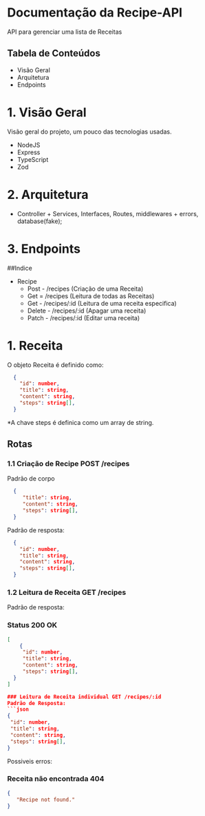 # Documentação da Recipe-API

 API para gerenciar uma lista de Receitas
## Tabela de Conteúdos
* Visão Geral
* Arquitetura
* Endpoints

# 1. Visão Geral
Visão geral do projeto, um pouco das tecnologias usadas.
* NodeJS
* Express
* TypeScript
* Zod

# 2. Arquitetura
  - Controller + Services, Interfaces, Routes, middlewares + errors, database(fake);

# 3. Endpoints
##Indice
* Recipe
  * Post - /recipes (Criação de uma Receita)
  * Get = /recipes (Leitura de todas as Receitas)
  * Get - /recipes/:id (Leitura de uma receita especifica)
  * Delete - /recipes/:id (Apagar uma receita)
  * Patch - /recipes/:id (Editar uma receita)
 
 
# 1. Receita
O objeto Receita é definido como:
```json
  {
    "id": number,
    "title": string,
    "content": string,
    "steps": string[],
  }
```
*A chave steps é definica como um array de string.

## Rotas
### 1.1 Criação de Recipe POST /recipes
Padrão de corpo
```json
  {
     "title": string,
     "content": string,
     "steps": string[],
  }

```

Padrão de resposta:
```json
  {
    "id": number,
    "title": string,
    "content": string,
    "steps": string[],
  }
```

### 1.2 Leitura de Receita GET /recipes
Padrão de resposta:
### Status 200 OK
```json
[
    {
     "id": number,
     "title": string,
     "content": string,
     "steps": string[],
  }
]

### Leitura de Receita individual GET /recipes/:id
Padrão de Resposta:
```json
{
 "id": number,
 "title": string,
 "content": string,
 "steps": string[],
}
```
Possiveis erros:
### Receita não encontrada 404
```json
{
   "Recipe not found."
}
```
